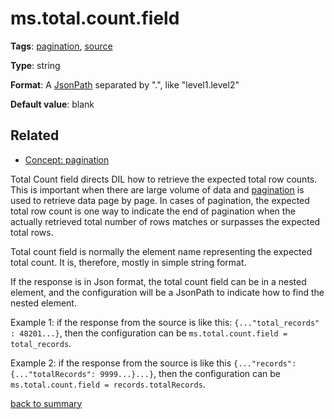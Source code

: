 # ms.total.count.field

**Tags**:
[pagination](https://github.com/linkedin/data-integration-library/blob/master/docs/parameters/categories.md#pagination-properties),
[source](https://github.com/linkedin/data-integration-library/blob/master/docs/parameters/categories.md#source-properties)

**Type**: string

**Format**: A [JsonPath](https://github.com/linkedin/data-integration-library/blob/master/docs/concepts/json-path.md) separated by ".", like "level1.level2"

**Default value**: blank

## Related 

- [Concept: pagination](https://github.com/linkedin/data-integration-library/blob/master/docs/concepts/pagination.md)

Total Count field directs DIL how to retrieve the expected total row counts. This is important when there are large
volume of data and [pagination](https://github.com/linkedin/data-integration-library/blob/master/docs/concepts/pagination.md) 
is used to retrieve data page by page. In cases of pagination, the expected total row count is one way to indicate
the end of pagination when the actually retrieved total number of rows matches or surpasses the expected total rows.

Total count field is normally the element name representing the expected total count. It is, therefore, mostly in 
simple string format.

If the response is in Json format, the total count field can be in a nested element, and the configuration will 
be a JsonPath to indicate how to find the nested element.  

Example 1: if the response from the source is like this: `{..."total_records" : 48201...}`, then the configuration can be
`ms.total.count.field = total_records`.

Example 2: if the response from the source is like this `{..."records": {..."totalRecords": 9999...}...}`, then
the configuration can be `ms.total.count.field = records.totalRecords`. 

[back to summary](https://github.com/linkedin/data-integration-library/blob/master/docs/parameters/summary.md#mstotalcountfield)




